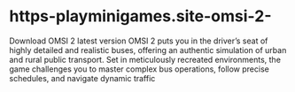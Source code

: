 # https-playminigames.site-omsi-2-
Download OMSI 2 latest version OMSI 2  puts you in the driver’s seat of highly detailed and realistic buses, offering an authentic simulation of urban and rural public transport. Set in meticulously recreated environments, the game challenges you to master complex bus operations, follow precise schedules, and navigate dynamic traffic 
